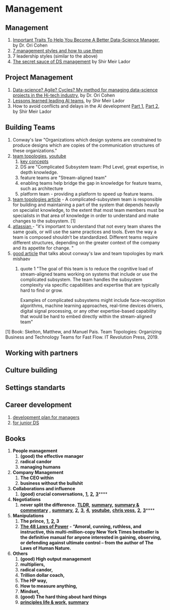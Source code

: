 # Management

## Management

1. [Important Traits To Help You Become A Better Data-Science Manager](https://towardsdatascience.com/important-traits-to-help-you-become-a-better-data-science-manager-dc0de3a37961), by Dr. Ori Cohen
2. [7 management styles and how to use them](https://www.breathehr.com/en-gb/blog/topic/business-leadership/best-management-styles-and-how-to-use-them)
3. 7 leadership styles (similar to the above)
4. [The secret sauce of DS management](https://www.youtube.com/watch?v=qO7sl8\_YtJM) by Shir Meir Lador

## Project Management

1. [Data-science? Agile? Cycles? My method for managing data-science projects in the Hi-tech industry](https://towardsdatascience.com/data-science-agile-cycles-my-method-for-managing-data-science-projects-in-the-hi-tech-industry-b289e8a72818), by Dr. Ori Cohen
2. [Lessons learned leading AI teams](https://blogs.intuit.com/blog/2020/06/23/lessons-learned-leading-ai-teams/), by Shir Meir Lador
3. How to avoid conflicts and delays in the AI development [Part 1](https://blogs.intuit.com/blog/2020/12/08/how-to-avoid-conflicts-and-delays-in-the-ai-development-process-part-i/), [Part 2](https://blogs.intuit.com/blog/2021/01/06/how-to-avoid-conflicts-and-delays-in-the-ai-development-process-part-ii/), by Shir Meir Lador

## Building Teams

1. Conway's law "Organizations which design systems are constrained to produce designs which are copies of the communication structures of these organizations."
2. [team topologies](https://teamtopologies.com), [youtube](https://www.youtube.com/c/TeamTopologies/videos)
   1. [key concepts](https://teamtopologies.com/key-concepts)&#x20;
   2. DS are "Complicated Subsystem team: Phd Level, great expertise, in depth knowledge.&#x20;
   3. feature teams are "Stream-aligned team"
   4. enabling teams help bridge the gap in knowledge for feature teams, such as architecture
   5. platform team - providing a platform to speed up feature teams.
3. [team topologies article](https://www.scaledagileframework.com/organizing-agile-teams-and-arts-team-topologies-at-scale/) - A complicated-subsystem team is responsible for building and maintaining a part of the system that depends heavily on specialist knowledge, to the extent that most team members must be specialists in that area of knowledge in order to understand and make changes to the subsystem. \[1]
4. [atlassian ](https://www.atlassian.com/devops/frameworks/team-structure)- "it's important to understand that not every team shares the same goals, or will use the same practices and tools. Even the way a team is composed shouldn’t be standardized. Different teams require different structures, depending on the greater context of the company and its appetite for change. "
5. [good article](https://betterprogramming.pub/team-topologies-a-new-way-of-thinking-about-teams-8f4853038509) that talks about conway's law and team topologies by mark mishaev
   1.  quote 1  "The goal of this team is to reduce the cognitive load of stream-aligned teams working on systems that include or use the complicated subsystem. The team handles the subsystem complexity via specific capabilities and expertise that are typically hard to find or grow.

       Examples of complicated subsystems might include face-recognition algorithms, machine learning approaches, real-time devices drivers, digital signal processing, or any other expertise-based capability that would be hard to embed directly within the stream-aligned team"

\[1] Book: Skelton, Matthew, and Manuel Pais. Team Topologies: Organizing Business and Technology Teams for Fast Flow. IT Revolution Press, 2019.



## Working with partners

## Culture building

## Settings standarts&#x20;

## Career development

1. [development plan for managers](https://www.indeed.com/career-advice/career-development/development-plan-for-managers#:\~:text=What%20is%20a%20development%20plan,specific%20function%20within%20an%20organization.)
2. [for junior DS](https://medium.com/@mbsahar4/my-development-plan-as-a-junior-data-scientist-ec3c68a2b641)

## **Books**&#x20;

1. **People management**
   1. **(good) the effective manager**&#x20;
   2. **radical candor**&#x20;
   3. **managing humans**
2. **Company Management**
   1. **The CEO within**
   2. **business without the bullshit**
3. **Collaborations and influence**
   1. **(good) crucial conversations,** [**1**](https://wikisummaries.org/crucial-conversations-tools-for-talking-when-stakes-are-high/#:\~:text=A%20crucial%20conversation%20is%20a,them%20and%20handle%20them%20well.)**,** [**2**](https://slooowdown.wordpress.com/2013/06/09/summary-of-crucial-conversations-tools-for-talking-when-the-stakes-are-high-by-kerry-patterson-joseph-grenny-ron-mcmillan-and-al-swizler/)**,** [**3**](https://fourminutebooks.com/crucial-conversations-summary/)****
4. **Negotiations**
   1. **never split the difference.** [**TLDR**](https://www.linkedin.com/pulse/never-split-difference-tldr-john-dziedzic/)**,** [**summary**](https://www.samuelthomasdavies.com/book-summaries/business/never-split-the-difference/)**,** [**summary & commentary**](https://growth.me/books/never-split-the-difference/) **,** [**summary**](https://www.oberlo.com/blog/never-split-the-difference-by-chris-voss-summary#:\~:text=At%20its%20core%2C%20negotiation%20is,influence%20your%20life%20and%20career.)**,** [**2**](https://www.freshworks.com/crm/sales/sdr-sales-development-reps/summary-of-never-split-the-difference-blog/)**,** [**3**](https://www.samuelthomasdavies.com/book-summaries/business/never-split-the-difference/)**,** [**4**](https://medium.com/@highperformancelifestyle/never-split-the-difference-summary-review-animated-c32f72a36608)**,** [**youtube**](https://www.youtube.com/watch?v=OaEw7ZFs5sU)**,** [**chris voss**](https://www.youtube.com/watch?v=yPsvgmZlVuQ)**,** [**2**](https://www.youtube.com/watch?v=guZa7mQV1l0)**,** [**3**](https://www.youtube.com/watch?v=YNqpQ3zi8iQ)****
5. **Manipulations**
   1. **The prince,** [**1**](https://www.sparknotes.com/philosophy/prince/section3/)**,** [**2**](https://www.cliffsnotes.com/literature/p/the-prince/book-summary#:\~:text=The%20Prince%20is%20an%20extended,the%20principles%20of%20princely%20government.)**, 3**
   2. [**The 48 Laws of Power**](https://www.amazon.com/48-Laws-Power-Robert-Greene/dp/0140280197) **- “Amoral, cunning, ruthless, and instructive, this multi-million-copy New York Times bestseller is the definitive manual for anyone interested in gaining, observing, or defending against ultimate control – from the author of The Laws of Human Nature.**
6. **Others**
   1. **(good) High output management**
   2. **multipliers,**&#x20;
   3. **radical candor,**&#x20;
   4. **Trillion dollar coach,**&#x20;
   5. **The HP way,**&#x20;
   6. **How to measure anything,**&#x20;
   7. **Mindset,**
   8. **(good) The hard thing about hard things**
   9. ****[**principles life & work**](https://www.amazon.com/Principles-Life-Work-Ray-Dalio/dp/1501124021)**,**  [**summary**](https://readingraphics.com/book-summary-principles-ray-dalio/)****
